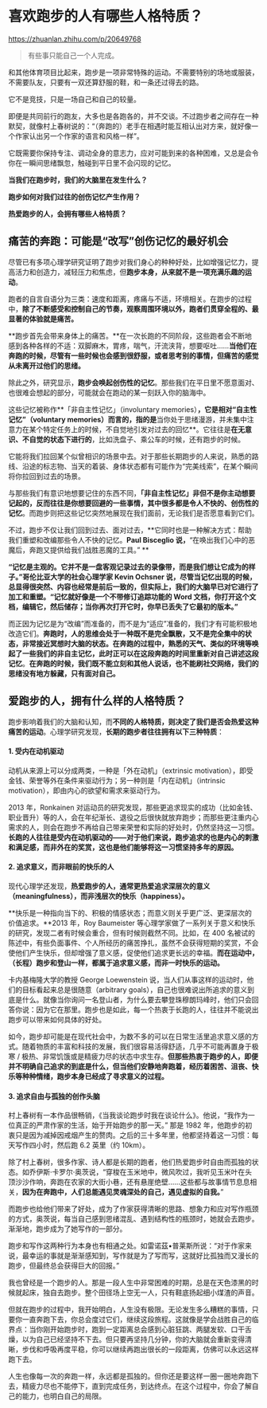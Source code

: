 # 喜欢跑步的人有哪些人格特质？

https://zhuanlan.zhihu.com/p/20649768

> 有些事只能自己一个人完成。

和其他体育项目比起来，跑步是一项非常特殊的运动。不需要特别的场地或服装，不需要队友，只要有一双还算舒服的鞋，和一条还过得去的路。

它不是竞技，只是一场自己和自己的较量。

即便是共同前行的跑友，大多也是各跑各的，并不交谈。不过跑步者之间存在一种默契，就像村上春树说的：“（奔跑的）老手在相遇时能互相认出对方来，就好像一个作家认出另一个作家的语言和风格一样”。

它既需要你保持专注、调动全身的意志力，应对可能到来的各种困难，又总是会令你在一瞬间思绪飘忽，触碰到平日里不会闪现的记忆。

**当我们在跑步时，我们的大脑里在发生什么？**

**跑步如何对我们过往的创伤记忆产生作用？**

**热爱跑步的人，会拥有哪些人格特质？**

## 痛苦的奔跑：可能是“改写”创伤记忆的最好机会

尽管已有多项心理学研究证明了跑步对我们身心的种种好处，比如增强记忆力，提高活力和创造力，减轻压力和焦虑，但**跑步本身，从来就不是一项充满乐趣的运动**。

跑者的自言自语分为三类：速度和距离，疼痛与不适，环境相关。在跑步的过程中，**除了不断感受和控制自己的节奏，观察周围环境以外，跑者们贯穿全程的、最显著的体验就是痛苦。**

**跑步首先会带来身体上的痛苦。**在一次长跑的不同阶段，这些跑者会不断地感到各种各样的不适：双脚麻木，胃疼，喘气，汗流浃背，想要呕吐……**当他们在奔跑的时候，尽管有一些时候也会感到很舒服，或者思考别的事情，但痛苦的感觉从未离开过他们的思绪。**

除此之外，研究显示，**跑步会唤起创伤性的记忆**。那些我们在平日里不愿意面对、也很难会想起的部分，可能就会在跑动的某一刻跃入你的脑海中。

这些记忆被称作**「非自主性记忆」（involuntary memories）**，它是相对“自主性记忆”（voluntary memories）而言的，指的是**当你处于思绪漫游，并未集中注意力在某个特定任务上的时候，不自觉地引发对过去的回忆**。它往往是**在无意识、不自觉的状态下进行的**，比如洗盘子、乘公车的时候，还有跑步的时候。

它能将我们拉回某个似曾相识的场景中去。对于那些长期跑步的人来说，熟悉的路线、沿途的标志物、当天的着装、身体状态都有可能作为“完美线索”，在某个瞬间将你拉回到过去的场景。

与那些我们有意识地想要记住的东西不同，**「非自主性记忆」非但不是你主动想要记起的，反而往往是你想要回避的一些事情，其中很多都是令人不快的、创伤性的记忆**。而跑步则把这些记忆突然地展现在我们面前，无论我们是否愿意看到它们。

不过，跑步不仅让我们回到过去、面对过去，**它同时也是一种解决方式：帮助我们重塑和改编那些令人不快的记忆。**Paul Bisceglio 说，**“在唤出我们心中的恶魔后，奔跑又提供给我们战胜恶魔的工具。” **

**“记忆是主观的。它并不是一盘客观记录过去的录像带，而是我们想让它成为的样子。”**哥伦比亚大学的社会心理学家 Kevin Ochsner 说，尽管当记忆出现的时候，总显得很突然、内容也经常是前后一致的，但实际上，我们的大脑早已对它进行了加工和重塑。**“记忆就好像是一个不带修订追踪功能的 Word 文档，你打开这个文档，编辑它，然后储存；当你再次打开它时，你早已丢失了它最初的版本。”**

而正因为记忆是为“改编”而准备的，而不是为“适应”准备的，我们才有可能积极地改造它们。**奔跑时，人的思维会处于一种既不是完全飘散，又不是完全集中的状态，非常接近冥想时大脑的状态。**在奔跑的过程中，熟悉的天气、类似的环境等唤起了一些我们的非自主记忆，此时正可以**在这段奔跑的时间里重新对自己讲述这段记忆**。**在奔跑的时候，我们既不能立刻和其他人说话，也不能刷社交网络，我们的思绪没有地方躲藏，只有面对自己。**

## 爱跑步的人，拥有什么样的人格特质？

跑步影响着我们的大脑和认知，而**不同的人格特质，则决定了我们是否会热爱这种痛苦的运动**。心理学研究发现，**长期的跑步者往往拥有以下三种特质**：

#### 1. 受内在动机驱动

动机从来源上可以分成两类，一种是「外在动机」（extrinsic motivation），即受金钱、荣誉等外在条件来驱动行为；另一种则是「内在动机」（intrinsic motivation），即由内心的欲望和需求来驱动行为。

2013 年，Ronkainen 对运动员的研究发现，那些更追求现实的成功（比如金钱、职业晋升）等的人，会在年纪渐长、退役之后很快就放弃跑步；而那些更注重内心需求的人，则会在跑步不再给自己带来荣誉和实际的好处时，仍然坚持这一习惯。**长跑的人往往是受内在动机驱动的——对于他们来说，跑步追求的也是内心的刺激和满足感，而非外在的奖赏，这也是他们能够将这一习惯坚持多年的原因。**

#### 2. 追求意义，而非眼前的快乐的人

现代心理学还发现，**热爱跑步的人，通常更热爱追求深层次的意义（meaningfulness），而非浅层次的快乐（happiness）。**

**快乐是一种指向当下的、积极的情感状态；而意义则关乎更广泛、更深层次的价值追求。**2013 年，Roy Baumeister 等心理学家做了一系列关于意义和快乐的研究，发现二者有时候会重合，但有时候则截然不同。比如，在 400 名被试的陈述中，有些负面事件、个人所经历的痛苦挣扎，虽然不会获得短期的奖赏，不会使他们产生快乐，但却增强了意义感，促使他们追求更长远的幸福。**而在运动中，（长程）跑步和登山一样，都属于追求意义感，而非一时快乐的运动。**

卡内基梅隆大学的教授 George Loewenstein 说，当人们从事这样的运动时，他们的目标看起来总是很随意（arbitrary goals），自己也很难说出所追求的意义到底是什么。就像当你询问一名登山者，为什么要去攀登珠穆朗玛峰时，他们只会回答你说：因为它在那里。跑步也是如此，每一个热衷于长跑的人，往往并不能说出跑步可以带来如何具体的好处。

如今，跑步却可能是在现代社会中，为数不多的可以在日常生活里追求意义感的方式。随着物质的丰富和科技的发展，我们很容易活得舒适，几乎不可能再置身于极寒 / 极热、非常饥饿或是精疲力尽的状态中求生存。**但那些热衷于跑步的人，即便并不明确自己追求的到底是什么，但当他们安静地奔跑着，经历着困苦、沮丧、快乐等种种情绪，跑步本身已经成了寻求意义的过程。**

#### 3. 追求自由与孤独的创作头脑

村上春树有一本作品很畅销，《当我谈论跑步时我在谈论什么》。他说，“我作为一位真正的严肃作家的生活，始于开始跑步的那一天。” 那是 1982 年，他跑步的初衷只是因为减掉因戒烟产生的赘肉。之后的三十多年里，他都坚持着这一习惯：每天写作四小时，然后跑 6.2 英里（约 10km）。

除了村上春树，很多作家、诗人都是长期的跑者，他们热爱跑步时自由而孤独的状态。如乔伊斯·卡罗尔·奥茨说，“穿梭在玉米地中，微风吹过，我听见玉米叶在头顶沙沙作响，奔跑在农家的大街小巷，还有悬崖绝壁……这些都与故事情节息息相关，**因为在奔跑中，人们总能遇见灵魂深处的自己，遇见虚拟的自我。**”

而跑步也给他们带来了好处，成为了作家获得清晰的思路、想象力和应对写作瓶颈的方式，奥茨说，每当自己感到思绪混乱、遇到结构性的瓶颈时，她就会去跑步。渐渐地，跑步成为了她写作的一部分。

跑步和写作这两种行为本身也有相通之处。如雷诺茲•普莱斯所说：“对于作家来说，最幸运的事就是渐渐感知到，写作就是为了写而写，这就好比孤独而又漫长的跑步，但最终总会获得巨大的回报。”

我也曾经是一个跑步的人。那是一段人生中非常困难的时期，总是在天色漆黑的时候就起床，独自去跑步。整个田径场上空无一人，只有鞋底扬起细小煤渣的声音。

但就在跑步的过程中，我开始明白，人生没有极限。无论发生多么糟糕的事情，只要你一直奔跑下去，你总会度过它们，继续这段旅程。这就像是学会战胜自己的临界点：当你刚开始跑步时，跑到一定距离总会感到心脏狂跳、两腿发软、口干舌燥，以为自己已经坚持不下去。但只要再坚持几分钟，你的大脑就会重新变得清晰，步伐和呼吸再度平稳，你可以继续再跑出很长的一段距离，仿佛可以永远这样跑下去。

人生也像每一次的奔跑一样，永远都是孤独的。但你还是要这样一圈一圈地奔跑下去，精疲力尽也不能停下，直到完成任务，到达终点。在这个过程中，你会了解自己的能力，也明白自己的局限。